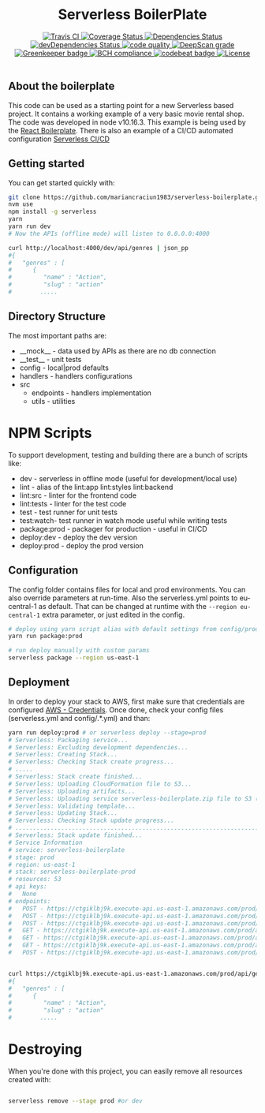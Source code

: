 <h1 align="center">Serverless BoilerPlate</h1>

<div align="center">
	<a href="https://travis-ci.org/mariancraciun1983/serverless-boilerplate">
		<img src="https://secure.travis-ci.org/mariancraciun1983/serverless-boilerplate.svg?branch=master" alt="Travis CI" />
	</a>
	<a href="https://coveralls.io/r/mariancraciun1983/serverless-boilerplate">
		<img src="https://img.shields.io/coveralls/mariancraciun1983/serverless-boilerplate?branch=master&style=flat" alt="Coverage Status" />
	</a>
	<a href="https://david-dm.org/mariancraciun1983/serverless-boilerplate">
		<img src="https://david-dm.org/mariancraciun1983/serverless-boilerplate/status.svg" alt="Dependencies Status" />
	</a>
	<a href="https://david-dm.org/mariancraciun1983/serverless-boilerplate">
		<img src="https://david-dm.org/mariancraciun1983/serverless-boilerplate/dev-status.svg"  alt="devDependencies Status" />
	</a>
	<a href="https://www.codefactor.io/repository/github/mariancraciun1983/serverless-boilerplate">
		<img src="https://www.codefactor.io/repository/github/mariancraciun1983/serverless-boilerplate/badge" alt="code quality">
	</a>
	<a href="https://deepscan.io/dashboard#view=project&tid=5557&pid=7430&bid=75083">
		<img src="https://deepscan.io/api/teams/5557/projects/7430/branches/75083/badge/grade.svg" alt="DeepScan grade">
	</a>
	<a href="https://greenkeeper.io/">
		<img src="https://badges.greenkeeper.io/mariancraciun1983/serverless-boilerplate.svg" alt="Greenkeeper badge" />
	</a>
	<a href="https://bettercodehub.com/">
		<img src="https://bettercodehub.com/edge/badge/mariancraciun1983/serverless-boilerplate?branch=master" alt="BCH compliance" />
	</a>
	<a href="https://codebeat.co/projects/github-com-mariancraciun1983-serverless-boilerplate-master">
		<img src="https://codebeat.co/badges/ff609ebe-e3db-409f-a833-4b6a7c557ef0" alt="codebeat badge" />
	</a>
	<a href="https://opensource.org/licenses/MIT">
		<img src="https://img.shields.io/badge/License-MIT-blue.svg" alt="License" />
	</a>
</div>

<br />

## About the boilerplate

This code can be used as a starting point for a new Serverless based project. It contains a working example of a very basic movie rental shop.  The code was developed in node v10.16.3.
This example is being used by the [React Boilerplate](https://github.com/mariancraciun1983/react-boilerplate). 
There is also an example of a CI/CD automated configuration [Serverless CI/CD](https://github.com/mariancraciun1983/serverless-boilerplate-ci)

## Getting started

You can get started quickly with:

```bash
git clone https://github.com/mariancraciun1983/serverless-boilerplate.git
nvm use
npm install -g serverless
yarn
yarn run dev
# Now the APIs (offline mode) will listen to 0.0.0.0:4000

curl http://localhost:4000/dev/api/genres | json_pp
#{
#   "genres" : [
#      {
#         "name" : "Action",
#         "slug" : "action"
#		 .....


```

## Directory Structure

The most important paths are:

- \_\_mock\_\_ - data used by APIs as there are no db connection
- \_\_test\_\_ - unit tests
- config - local|prod defaults
- handlers - handlers configurations
- src
  - endpoints - handlers implementation
  - utils - utilities

# NPM Scripts

To support development, testing and building there are a bunch of scripts like:

- dev - serverless in offline mode (useful for development/local use)
- lint - alias of the lint:app lint:styles lint:backend
- lint:src - linter for the frontend code
- lint:tests - linter for the test code
- test - test runner for unit tests
- test:watch- test runner in watch mode useful while writing tests
- package:prod - packager for production - useful in CI/CD
- deploy:dev - deploy the dev version
- deploy:prod - deploy the prod version

## Configuration

The config folder contains files for local and prod environments. You can also override parameters at run-time.
Also the serverless.yml points to eu-central-1 as default. That can be changed at runtime with the `--region eu-central-1` extra parameter, or just edited in the config.

```bash
# deploy using yarn script alias with default settings from config/prod.yml
yarn run package:prod

# run deploy manually with custom params
serverless package --region us-east-1
```
## Deployment

In order to deploy your stack to AWS, first make sure that credentials are configured [AWS - Credentials](https://serverless.com/framework/docs/providers/aws/guide/credentials/). Once done, check your config files (serverless.yml and config/.*.yml) and than:

```bash
yarn run deploy:prod # or serverless deploy --stage=prod
# Serverless: Packaging service...
# Serverless: Excluding development dependencies...
# Serverless: Creating Stack...
# Serverless: Checking Stack create progress...
# .....
# Serverless: Stack create finished...
# Serverless: Uploading CloudFormation file to S3...
# Serverless: Uploading artifacts...
# Serverless: Uploading service serverless-boilerplate.zip file to S3 (158.73 KB)...
# Serverless: Validating template...
# Serverless: Updating Stack...
# Serverless: Checking Stack update progress...
# ...............................................................................................................................................................
# Serverless: Stack update finished...
# Service Information
# service: serverless-boilerplate
# stage: prod
# region: us-east-1
# stack: serverless-boilerplate-prod
# resources: 53
# api keys:
#   None
# endpoints:
#   POST - https://ctgiklbj9k.execute-api.us-east-1.amazonaws.com/prod/api/auth/login
#   POST - https://ctgiklbj9k.execute-api.us-east-1.amazonaws.com/prod/api/auth/register
#   POST - https://ctgiklbj9k.execute-api.us-east-1.amazonaws.com/prod/api/auth/token
#   GET - https://ctgiklbj9k.execute-api.us-east-1.amazonaws.com/prod/api/genres
#   GET - https://ctgiklbj9k.execute-api.us-east-1.amazonaws.com/prod/api/movies
#   GET - https://ctgiklbj9k.execute-api.us-east-1.amazonaws.com/prod/api/cart
#   POST - https://ctgiklbj9k.execute-api.us-east-1.amazonaws.com/prod/api/cart


curl https://ctgiklbj9k.execute-api.us-east-1.amazonaws.com/prod/api/genres | json_pp
#{
#   "genres" : [
#      {
#         "name" : "Action",
#         "slug" : "action"
#		 .....

```

# Destroying

When you're done with this project, you can easily remove all resources created with:

```bash

serverless remove --stage prod #or dev


```


